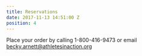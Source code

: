 ```yaml
---
title: Reservations
date: 2017-11-13 14:51:00 Z
position: 4
---
```


<div>
<p>Place your order by calling 1-800-416-9473 or email <a href="mailto:becky.arnett@athletesinaction.org">becky.arnett@athletesinaction.org</a></p>

